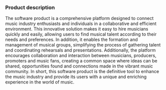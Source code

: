 <a Product description id="item2"></a>
### Product description

The software product is a comprehensive platform designed to connect music industry enthusiasts and individuals in a collaborative and efficient environment. This innovative solution makes it easy to hire musicians quickly and easily, allowing users to find musical talent according to their needs and preferences. In addition, it enables the formation and management of musical groups, simplifying the process of gathering talent and coordinating rehearsals and presentations.
Additionally, the platform encourages collaboration and interaction between musicians, producers, promoters and music fans, creating a common space where ideas can be shared, opportunities found and connections made in the vibrant music community. In short, this software product is the definitive tool to enhance the music industry and provide its users with a unique and enriching experience in the world of music.
